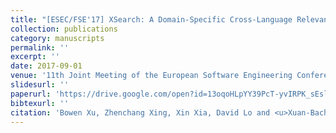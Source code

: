```yaml
---
title: "[ESEC/FSE'17] XSearch: A Domain-Specific Cross-Language Relevant Question Retrieval Tool"
collection: publications
category: manuscripts
permalink: ''
excerpt: ''
date: 2017-09-01
venue: '11th Joint Meeting of the European Software Engineering Conference and the ACM SIGSOFT Symposium on the Foundations of Software Engineering, Demonstrations Track'
slidesurl: ''
paperurl: 'https://drive.google.com/open?id=13oqoHLpYY39PcT-yvIRPK_sEsls8Whtw'
bibtexurl: ''
citation: 'Bowen Xu, Zhenchang Xing, Xin Xia, David Lo and <u>Xuan-Bach D. Le</u>'
---
```

